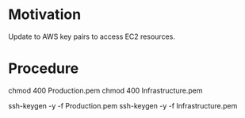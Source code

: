 # Motivation
Update to AWS key pairs to access EC2 resources.

# Procedure
chmod 400 Production.pem
chmod 400 Infrastructure.pem

ssh-keygen -y -f Production.pem
ssh-keygen -y -f Infrastructure.pem